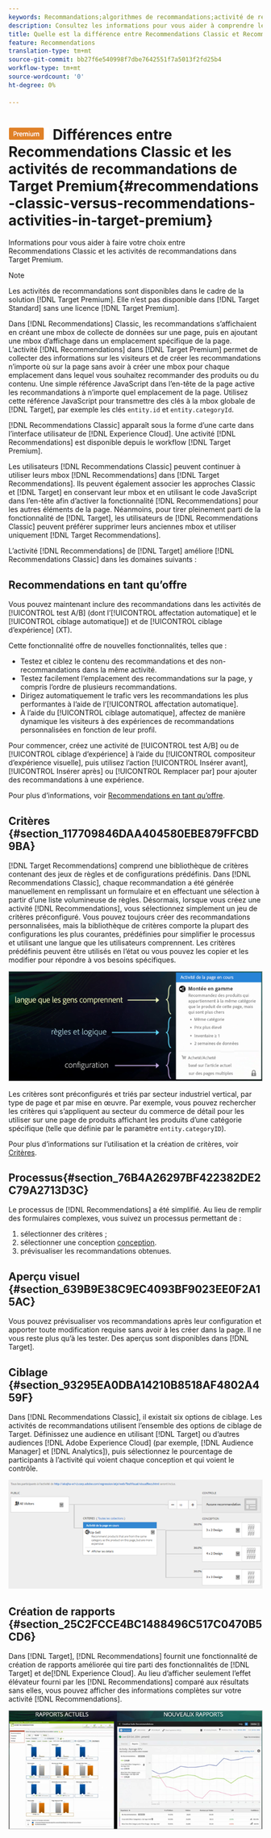 ```yaml
---
keywords: Recommandations;algorithmes de recommandations;activité de recommandations;recommendations classic
description: Consultez les informations pour vous aider à comprendre les différences entre les activités héritées Recommendations Classic et Recommendations dans Cible Premium.
title: Quelle est la différence entre Recommendations Classic et Recommendations en Cible Premium ?
feature: Recommendations
translation-type: tm+mt
source-git-commit: bb27f6e540998f7dbe7642551f7a5013f2fd25b4
workflow-type: tm+mt
source-wordcount: '0'
ht-degree: 0%

---
```



# ![PREMIUM](/help/assets/premium.png) Différences entre Recommendations Classic et les activités de recommandations de Target Premium{#recommendations-classic-versus-recommendations-activities-in-target-premium}

Informations pour vous aider à faire votre choix entre Recommendations Classic et les activités de recommandations dans Target Premium.

>[!NOTE]
>
>Les activités de recommandations sont disponibles dans le cadre de la solution [!DNL Target Premium]. Elle n’est pas disponible dans [!DNL Target Standard] sans une licence [!DNL Target Premium].

Dans [!DNL Recommendations] Classic, les recommandations s’affichaient en créant une mbox de collecte de données sur une page, puis en ajoutant une mbox d’affichage dans un emplacement spécifique de la page. L’activité [!DNL Recommendations] dans [!DNL Target Premium] permet de collecter des informations sur les visiteurs et de créer les recommandations n’importe où sur la page sans avoir à créer une mbox pour chaque emplacement dans lequel vous souhaitez recommander des produits ou du contenu. Une simple référence JavaScript dans l’en-tête de la page active les recommandations à n’importe quel emplacement de la page. Utilisez cette référence JavaScript pour transmettre des clés à la mbox globale de [!DNL Target], par exemple les clés `entity.id` et `entity.categoryId`.

[!DNL Recommendations Classic] apparaît sous la forme d’une carte dans l’interface utilisateur de [!DNL Experience Cloud]. Une activité [!DNL Recommendations] est disponible depuis le workflow [!DNL Target Premium].

Les utilisateurs [!DNL Recommendations Classic] peuvent continuer à utiliser leurs mbox [!DNL Recommendations] dans [!DNL Target Recommendations]. Ils peuvent également associer les approches Classic et [!DNL Target] en conservant leur mbox et en utilisant le code JavaScript dans l’en-tête afin d’activer la fonctionnalité [!DNL Recommendations] pour les autres éléments de la page. Néanmoins, pour tirer pleinement parti de la fonctionnalité de [!DNL Target], les utilisateurs de [!DNL Recommendations Classic] peuvent préférer supprimer leurs anciennes mbox et utiliser uniquement [!DNL Target Recommendations].

L’activité [!DNL Recommendations] de [!DNL Target] améliore [!DNL Recommendations Classic] dans les domaines suivants :

## Recommendations en tant qu’offre

Vous pouvez maintenant inclure des recommandations dans les activités de [!UICONTROL test A/B] (dont l’[!UICONTROL affectation automatique] et le [!UICONTROL ciblage automatique]) et de [!UICONTROL ciblage d’expérience] (XT).

Cette fonctionnalité offre de nouvelles fonctionnalités, telles que :

* Testez et ciblez le contenu des recommandations et des non-recommandations dans la même activité.
* Testez facilement l’emplacement des recommandations sur la page, y compris l’ordre de plusieurs recommandations.
* Dirigez automatiquement le trafic vers les recommandations les plus performantes à l’aide de l’[!UICONTROL affectation automatique].
* À l’aide du [!UICONTROL ciblage automatique], affectez de manière dynamique les visiteurs à des expériences de recommandations personnalisées en fonction de leur profil.

Pour commencer, créez une activité de [!UICONTROL test A/B] ou de [!UICONTROL ciblage d’expérience] à l’aide du [!UICONTROL compositeur d’expérience visuelle], puis utilisez l’action [!UICONTROL Insérer avant], [!UICONTROL Insérer après] ou [!UICONTROL Remplacer par] pour ajouter des recommandations à une expérience.

Pour plus d’informations, voir [Recommendations en tant qu’offre](/help/c-recommendations/recommendations-as-an-offer.md).

## Critères {#section_117709846DAA404580EBE879FFCBD9BA}

[!DNL Target Recommendations] comprend une bibliothèque de critères contenant des jeux de règles et de configurations prédéfinis. Dans [!DNL Recommendations Classic], chaque recommandation a été générée manuellement en remplissant un formulaire et en effectuant une sélection à partir d’une liste volumineuse de règles. Désormais, lorsque vous créez une activité [!DNL Recommendations], vous sélectionnez simplement un jeu de critères préconfiguré. Vous pouvez toujours créer des recommandations personnalisées, mais la bibliothèque de critères comporte la plupart des configurations les plus courantes, prédéfinies pour simplifier le processus et utilisant une langue que les utilisateurs comprennent. Les critères prédéfinis peuvent être utilisés en l’état ou vous pouvez les copier et les modifier pour répondre à vos besoins spécifiques.

![](assets/overview_criteria.png)

Les critères sont préconfigurés et triés par secteur industriel vertical, par type de page et par mise en œuvre. Par exemple, vous pouvez rechercher les critères qui s’appliquent au secteur du commerce de détail pour les utiliser sur une page de produits affichant les produits d’une catégorie spécifique (telle que définie par le paramètre `entity.categoryID`).

Pour plus d’informations sur l’utilisation et la création de critères, voir [Critères](/help/c-recommendations/c-algorithms/algorithms.md).

## Processus{#section_76B4A26297BF422382DE2C79A2713D3C}

Le processus de [!DNL Recommendations] a été simplifié. Au lieu de remplir des formulaires complexes, vous suivez un processus permettant de :

1. sélectionner des critères ;
1. sélectionner une conception [conception](/help/c-recommendations/c-design-overview/create-design.md#task_CC5BD28C364742218C1ACAF0D45E0E14).
1. prévisualiser les recommandations obtenues.

## Aperçu visuel {#section_639B9E38C9EC4093BF9023EE0F2A15AC}

Vous pouvez prévisualiser vos recommandations après leur configuration et apporter toute modification requise sans avoir à les créer dans la page. Il ne vous reste plus qu’à les tester. Des aperçus sont disponibles dans [!DNL Target].

## Ciblage {#section_93295EA0DBA14210B8518AF4802A459F}

Dans [!DNL Recommendations Classic], il existait six options de ciblage. Les activités de recommandations utilisent l’ensemble des options de ciblage de Target. Définissez une audience en utilisant [!DNL Target] ou d’autres audiences [!DNL Adobe Experience Cloud] (par exemple, [!DNL Audience Manager] et [!DNL Analytics]), puis sélectionnez le pourcentage de participants à l’activité qui voient chaque conception et qui voient le contrôle.

![](assets/overview_targeting.png)

## Création de rapports {#section_25C2FCCE4BC1488496C517C0470B5CD6}

Dans [!DNL Target], [!DNL Recommendations] fournit une fonctionnalité de création de rapports améliorée qui tire parti des fonctionnalités de [!DNL Target] et de[!DNL Experience Cloud]. Au lieu d’afficher seulement l’effet élévateur fourni par les [!DNL Recommendations] comparé aux résultats sans elles, vous pouvez afficher des informations complètes sur votre activité [!DNL Recommendations].

![](assets/overview_report.png)


